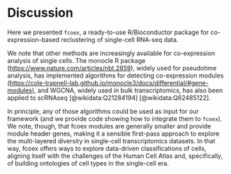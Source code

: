 # Discussion 

Here we presented `fcoex`, a ready-to-use R/Bioconductor package for co-expression-based reclustering of single-cell RNA-seq data. 

We note that other methods are increasingly available for co-expression analysis of single cells. 
The monocle R package (https://www.nature.com/articles/nbt.2859), widely used for pseudotime analysis, has implemented algorithms for detecting co-expression modules (https://cole-trapnell-lab.github.io/monocle3/docs/differential/#gene-modules), and WGCNA, widely used in bulk transcriptomics, has also been applied to scRNAseq [@wikidata:Q21284194] [@wikidata:Q62485122]. 

In principle, any of those algorithms could be used as input for our framework (and we provide code showing how to integrate them to `fcoex`). We note, though, that fcoex modules are generally smaller and provide module header genes, making it a sensible first-pass approach to explore the  multi-layered diversity in single-cell transcriptomics datasets. 
In that way, fcoex offers ways to explore data-driven classifications of cells, aligning itself with the challenges of the Human Cell Atlas and, specifically, of building ontologies of cell types in the single-cell era.



